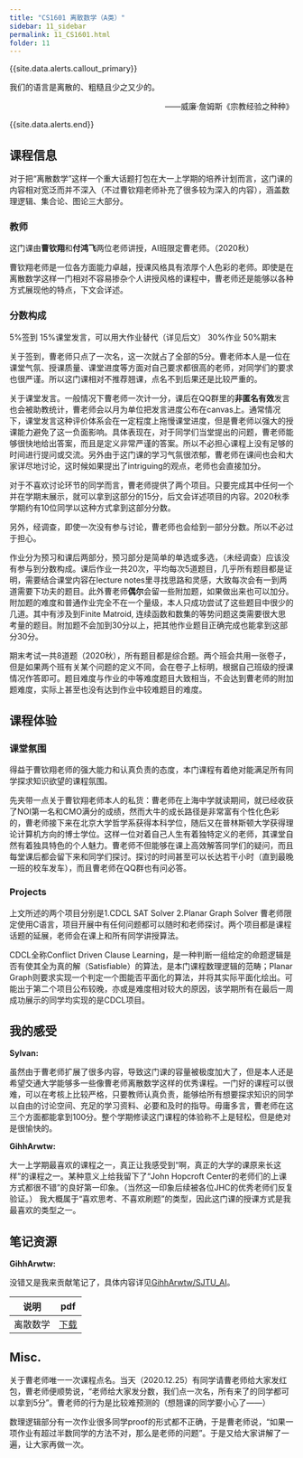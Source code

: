 ```yaml
---
title: "CS1601 离散数学（A类）"
sidebar: 11_sidebar
permalink: 11_CS1601.html
folder: 11
---
```



{{site.data.alerts.callout_primary}}
<p>我们的语言是离散的、粗糙且少之又少的。</p>
<p align="right">——威廉·詹姆斯《宗教经验之种种》</p>

{{site.data.alerts.end}}

## 课程信息
对于把“离散数学”这样一个重大话题打包在大一上学期的培养计划而言，这门课的内容相对宽泛而并不深入（不过曹钦翔老师补充了很多较为深入的内容），涵盖数理逻辑、集合论、图论三大部分。
### 教师
这门课由**曹钦翔**和**付鸿飞**两位老师讲授，AI班限定曹老师。（2020秋）

曹钦翔老师是一位各方面能力卓越，授课风格具有浓厚个人色彩的老师。即使是在离散数学这样一门相对不容易掺杂个人讲授风格的课程中，曹老师还是能够以各种方式展现他的特点，下文会详述。

### 分数构成
5%签到 15%课堂发言，可以用大作业替代（详见后文） 30%作业 50%期末

关于签到，曹老师只点了一次名，这一次就占了全部的5分。曹老师本人是一位在课堂气氛、授课质量、课堂进度等方面对自己要求都很高的老师，对同学们的要求也很严谨。所以这门课相对不推荐翘课，点名不到后果还是比较严重的。

关于课堂发言。一般情况下曹老师一次计一分，课后在QQ群里的**非匿名有效**发言也会被助教统计，曹老师会以月为单位把发言进度公布在canvas上。通常情况下，课堂发言这种评价体系会在一定程度上拖慢课堂进度，但是曹老师以强大的授课能力避免了这一负面影响。具体表现在，对于同学们当堂提出的问题，曹老师能够很快地给出答案，而且是定义非常严谨的答案。所以不必担心课程上没有足够的时间进行提问或交流。另外由于这门课的学习气氛很浓郁，曹老师在课间也会和大家详尽地讨论，这时候如果提出了intriguing的观点，老师也会直接加分。

对于不喜欢讨论环节的同学而言，曹老师提供了两个项目。只要完成其中任何一个并在学期末展示，就可以拿到这部分的15分，后文会详述项目的内容。2020秋季学期约有10位同学以这种方式拿到这部分分数。

另外，经调查，即使一次没有参与讨论，曹老师也会给到一部分分数。所以不必过于担心。

作业分为预习和课后两部分，预习部分是简单的单选或多选，（未经调查）应该没有参与到分数构成。课后作业一共20次，平均每次5道题目，几乎所有题目都是证明，需要结合课堂内容在lecture notes里寻找思路和灵感，大致每次会有一到两道需要下功夫的题目。此外曹老师**偶尔**会留一些附加题，如果做出来也可以加分。附加题的难度和普通作业完全不在一个量级，本人只成功尝试了这些题目中很少的几道。其中有涉及到Finite Matroid, 连续函数和数集的等势问题这类需要很大思考量的题目。附加题不会加到30分以上，把其他作业题目正确完成也能拿到这部分30分。

期末考试一共8道题（2020秋），所有题目都是综合题。两个班会共用一张卷子，但是如果两个班有关某个问题的定义不同，会在卷子上标明，根据自己班级的授课情况作答即可。题目难度与作业的中等难度题目大致相当，不会达到曹老师的附加题难度，实际上甚至也没有达到作业中较难题目的难度。

## 课程体验 

### 课堂氛围
得益于曹钦翔老师的强大能力和认真负责的态度，本门课程有着绝对能满足所有同学探求知识欲望的课程氛围。

先夹带一点关于曹钦翔老师本人的私货：曹老师在上海中学就读期间，就已经收获了NOI第一名和CMO满分的成绩，然而大牛的成长路径是非常富有个性化色彩的，曹老师接下来在北京大学哲学系获得本科学位，随后又在普林斯顿大学获得理论计算机方向的博士学位。这样一位对着自己人生有着独特定义的老师，其课堂自然有着独具特色的个人魅力。曹老师不但能够在课上高效解答同学们的疑问，而且每堂课后都会留下来和同学们探讨。探讨的时间甚至可以长达若干小时（直到最晚一班的校车发车），而且曹老师在QQ群也有问必答。

### Projects
上文所述的两个项目分别是1.CDCL SAT Solver 2.Planar Graph Solver
曹老师限定使用C语言，项目开展中有任何问题都可以随时和老师探讨。两个项目都是课程话题的延展，老师会在课上和所有同学讲授算法。

CDCL全称Conflict Driven Clause Learning，是一种判断一组给定的命题逻辑是否有使其全为真的解（Satisfiable）的算法，是本门课程数理逻辑的范畴；Planar Graph则要求实现一个判定一个图能否平面化的算法，并将其实际平面化绘出。可能出于第二个项目公布较晚，亦或是难度相对较大的原因，该学期所有在最后一周成功展示的同学均实现的是CDCL项目。 


## 我的感受
**Sylvan:**

虽然由于曹老师扩展了很多内容，导致这门课的容量被极度加大了，但是本人还是希望交通大学能够多一些像曹老师离散数学这样的优秀课程。一门好的课程可以很难，可以在考核上比较严格，只要教师认真负责，能够给所有想要探求知识的同学以自由的讨论空间、充足的学习资料、必要和及时的指导。毋庸多言，曹老师在这三个方面都能拿到100分。整个学期修读这门课程的体验称不上是轻松，但是绝对是很愉快的。

**GihhArwtw:**

大一上学期最喜欢的课程之一，真正让我感受到“啊，真正的大学的课原来长这样”的课程之一。某种意义上给我留下了“John Hopcroft Center的老师们的上课方式都很不错”的良好第一印象。（当然这一印象后续被各位JHC的优秀老师们反复验证。）
我大概属于“喜欢思考、不喜欢刷题”的类型，因此这门课的授课方式是我最喜欢的类型之一。

## 笔记资源

**GihhArwtw:**

没错又是我来贡献笔记了，具体内容详见[GihhArwtw/SJTU_AI](https://github.com/GihhArwtw/SJTU_AI)。

| 说明                  | pdf                                           |
| --------------------- | --------------------------------------------- |
| 离散数学 | [下载](https://github.com/GihhArwtw/SJTU_AI/blob/main/2020-2021-1/Discrete_Mathematics/Notes_Discrete%20Mathematics.pdf) |

## Misc.
关于曹老师唯一一次课程点名。当天（2020.12.25）有同学请曹老师给大家发红包，曹老师便顺势说，“老师给大家发分数，我们点一次名，所有来了的同学都可以拿到5分”。曹老师的行为是比较难预测的（想翘课的同学要小心了——） 

数理逻辑部分有一次作业很多同学proof的形式都不正确，于是曹老师说，“如果一项作业有超过半数同学的方法不对，那么是老师的问题”。于是又给大家讲解了一遍，让大家再做一次。 
